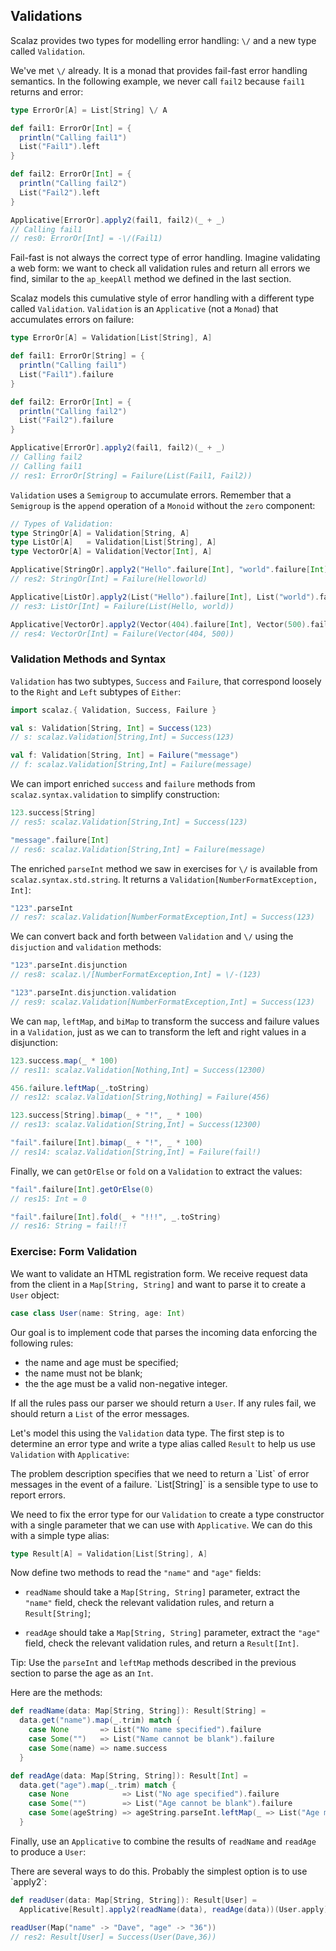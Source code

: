 ## Validations

Scalaz provides two types for modelling error handling: `\/` and a new type called `Validation`.

We've met `\/` already. It is a monad that provides fail-fast error handling semantics. In the following example, we never call `fail2` because `fail1` returns and error:

~~~ scala
type ErrorOr[A] = List[String] \/ A

def fail1: ErrorOr[Int] = {
  println("Calling fail1")
  List("Fail1").left
}

def fail2: ErrorOr[Int] = {
  println("Calling fail2")
  List("Fail2").left
}

Applicative[ErrorOr].apply2(fail1, fail2)(_ + _)
// Calling fail1
// res0: ErrorOr[Int] = -\/(Fail1)
~~~

Fail-fast is not always the correct type of error handling. Imagine validating a web form: we want to check all validation rules and return all errors we find, similar to the `ap_keepAll` method we defined in the last section.

Scalaz models this cumulative style of error handling with a different type called `Validation`. `Validation` is an `Applicative` (not a `Monad`) that accumulates errors on failure:

~~~ scala
type ErrorOr[A] = Validation[List[String], A]

def fail1: ErrorOr[String] = {
  println("Calling fail1")
  List("Fail1").failure
}

def fail2: ErrorOr[Int] = {
  println("Calling fail2")
  List("Fail2").failure
}

Applicative[ErrorOr].apply2(fail1, fail2)(_ + _)
// Calling fail2
// Calling fail1
// res1: ErrorOr[String] = Failure(List(Fail1, Fail2))
~~~

`Validation` uses a `Semigroup` to accumulate errors. Remember that a `Semigroup` is the `append` operation of a `Monoid` without the `zero` component:

~~~ scala
// Types of Validation:
type StringOr[A] = Validation[String, A]
type ListOr[A]   = Validation[List[String], A]
type VectorOr[A] = Validation[Vector[Int], A]

Applicative[StringOr].apply2("Hello".failure[Int], "world".failure[Int])(_ * _)
// res2: StringOr[Int] = Failure(Helloworld)

Applicative[ListOr].apply2(List("Hello").failure[Int], List("world").failure[Int])(_ * _)
// res3: ListOr[Int] = Failure(List(Hello, world))

Applicative[VectorOr].apply2(Vector(404).failure[Int], Vector(500).failure[Int])(_ * _)
// res4: VectorOr[Int] = Failure(Vector(404, 500))
~~~

### Validation Methods and Syntax

`Validation` has two subtypes, `Success` and `Failure`, that correspond loosely to the `Right` and `Left` subtypes of `Either`:

~~~ scala
import scalaz.{ Validation, Success, Failure }

val s: Validation[String, Int] = Success(123)
// s: scalaz.Validation[String,Int] = Success(123)

val f: Validation[String, Int] = Failure("message")
// f: scalaz.Validation[String,Int] = Failure(message)
~~~

We can import enriched `success` and `failure` methods from `scalaz.syntax.validation` to simplify construction:

~~~ scala
123.success[String]
// res5: scalaz.Validation[String,Int] = Success(123)

"message".failure[Int]
// res6: scalaz.Validation[String,Int] = Failure(message)
~~~

The enriched `parseInt` method we saw in exercises for `\/` is available from `scalaz.syntax.std.string`. It returns a `Validation[NumberFormatException, Int]`:

~~~ scala
"123".parseInt
// res7: scalaz.Validation[NumberFormatException,Int] = Success(123)
~~~

We can convert back and forth between `Validation` and `\/` using the `disjuction` and `validation` methods:

~~~ scala
"123".parseInt.disjunction
// res8: scalaz.\/[NumberFormatException,Int] = \/-(123)

"123".parseInt.disjunction.validation
// res9: scalaz.Validation[NumberFormatException,Int] = Success(123)
~~~

We can `map`, `leftMap`, and `biMap` to transform the success and failure values in a `Validation`, just as we can to transform the left and right values in a disjunction:

~~~ scala
123.success.map(_ * 100)
// res11: scalaz.Validation[Nothing,Int] = Success(12300)

456.failure.leftMap(_.toString)
// res12: scalaz.Validation[String,Nothing] = Failure(456)

123.success[String].bimap(_ + "!", _ * 100)
// res13: scalaz.Validation[String,Int] = Success(12300)

"fail".failure[Int].bimap(_ + "!", _ * 100)
// res14: scalaz.Validation[String,Int] = Failure(fail!)
~~~

Finally, we can `getOrElse` or `fold` on a `Validation` to extract the values:

~~~ scala
"fail".failure[Int].getOrElse(0)
// res15: Int = 0

"fail".failure[Int].fold(_ + "!!!", _.toString)
// res16: String = fail!!!
~~~

### Exercise: Form Validation

We want to validate an HTML registration form. We receive request data from the client in a `Map[String, String]` and want to parse it to create a `User` object:

~~~ scala
case class User(name: String, age: Int)
~~~

Our goal is to implement code that parses the incoming data enforcing the following rules:

 - the name and age must be specified;
 - the name must not be blank;
 - the the age must be a valid non-negative integer.

If all the rules pass our parser we should return a `User`. If any rules fail, we should return a `List` of the error messages.

Let's model this using the `Validation` data type. The first step is to determine an error type and write a type alias called `Result` to help us use `Validation` with `Applicative`:

<div class="solution">
The problem description specifies that we need to return a `List` of error messages in the event of a failure. `List[String]` is a sensible type to use to report errors.

We need to fix the error type for our `Validation` to create a type constructor with a single parameter that we can use with `Applicative`. We can do this with a simple type alias:

~~~ scala
type Result[A] = Validation[List[String], A]
~~~
</div>

Now define two methods to read the `"name"` and `"age"` fields:

 - `readName` should take a `Map[String, String]` parameter, extract the `"name"` field, check the relevant validation rules, and return a `Result[String]`;

 - `readAge` should take a `Map[String, String]` parameter, extract the `"age"` field, check the relevant validation rules, and return a `Result[Int]`.

Tip: Use the `parseInt` and `leftMap` methods described in the previous section to parse the age as an `Int`.

<div class="solution">
Here are the methods:

~~~ scala
def readName(data: Map[String, String]): Result[String] =
  data.get("name").map(_.trim) match {
    case None       => List("No name specified").failure
    case Some("")   => List("Name cannot be blank").failure
    case Some(name) => name.success
  }

def readAge(data: Map[String, String]): Result[Int] =
  data.get("age").map(_.trim) match {
    case None            => List("No age specified").failure
    case Some("")        => List("Age cannot be blank").failure
    case Some(ageString) => ageString.parseInt.leftMap(_ => List("Age must be an integer"))
  }
~~~
</div>

Finally, use an `Applicative` to combine the results of `readName` and `readAge` to produce a `User`:

<div class="solution">
There are several ways to do this. Probably the simplest option is to use `apply2`:

~~~ scala
def readUser(data: Map[String, String]): Result[User] =
  Applicative[Result].apply2(readName(data), readAge(data))(User.apply)

readUser(Map("name" -> "Dave", "age" -> "36"))
// res2: Result[User] = Success(User(Dave,36))
~~~
</div>

